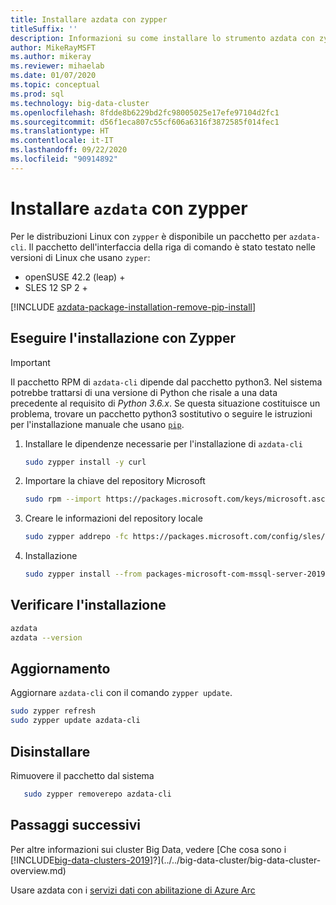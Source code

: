 ```yaml
---
title: Installare azdata con zypper
titleSuffix: ''
description: Informazioni su come installare lo strumento azdata con zypper.
author: MikeRayMSFT
ms.author: mikeray
ms.reviewer: mihaelab
ms.date: 01/07/2020
ms.topic: conceptual
ms.prod: sql
ms.technology: big-data-cluster
ms.openlocfilehash: 8fdde8b6229bd2fc98005025e17efe97104d2fc1
ms.sourcegitcommit: d56f1eca807c55cf606a6316f3872585f014fec1
ms.translationtype: HT
ms.contentlocale: it-IT
ms.lasthandoff: 09/22/2020
ms.locfileid: "90914892"
---
```

# <a name="install-azdata-with-zypper"></a>Installare `azdata` con zypper

Per le distribuzioni Linux con `zypper` è disponibile un pacchetto per `azdata-cli`. Il pacchetto dell'interfaccia della riga di comando è stato testato nelle versioni di Linux che usano `zyper`:

- openSUSE 42.2 (leap) +
- SLES 12 SP 2 +

[!INCLUDE [azdata-package-installation-remove-pip-install](../../includes/azdata-package-installation-remove-pip-install.md)]

## <a name="install-with-zypper"></a>Eseguire l'installazione con Zypper
>[!IMPORTANT]
>Il pacchetto RPM di `azdata-cli` dipende dal pacchetto python3. Nel sistema potrebbe trattarsi di una versione di Python che risale a una data precedente al requisito di *Python 3.6.x*. Se questa situazione costituisce un problema, trovare un pacchetto python3 sostitutivo o seguire le istruzioni per l'installazione manuale che usano [`pip`](../install/deploy-install-azdata-pip.md).

1. Installare le dipendenze necessarie per l'installazione di `azdata-cli`

   ```bash
   sudo zypper install -y curl
   ```

1. Importare la chiave del repository Microsoft

   ```bash
   sudo rpm --import https://packages.microsoft.com/keys/microsoft.asc
   ```

1. Creare le informazioni del repository locale

   ```bash
   sudo zypper addrepo -fc https://packages.microsoft.com/config/sles/12/prod.repo
   ```

1. Installazione

   ```bash
   sudo zypper install --from packages-microsoft-com-mssql-server-2019 -y azdata-cli
   ```

## <a name="verify-install"></a>Verificare l'installazione

   ```bash
   azdata
   azdata --version
   ```

## <a name="update"></a>Aggiornamento

Aggiornare `azdata-cli` con il comando `zypper update`.

   ```bash
   sudo zypper refresh
   sudo zypper update azdata-cli
   ```

## <a name="uninstall"></a>Disinstallare

Rimuovere il pacchetto dal sistema

```bash
   sudo zypper removerepo azdata-cli
```

## <a name="next-steps"></a>Passaggi successivi

Per altre informazioni sui cluster Big Data, vedere [Che cosa sono i [!INCLUDE[big-data-clusters-2019](../../includes/ssbigdataclusters-ver15.md)]?](../../big-data-cluster/big-data-cluster-overview.md)

Usare azdata con i [servizi dati con abilitazione di Azure Arc](/azure/azure-arc/data/)